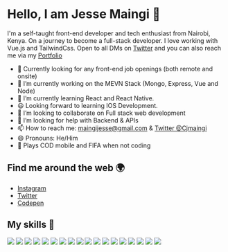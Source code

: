 # Hello, I am Jesse Maingi 👋

I'm a self-taught front-end developer and tech enthusiast from Nairobi, Kenya. On a journey to become a full-stack developer. I love working with Vue.js and TailwindCss. Open to all DMs on [Twitter](https://twitter.com/Cjmaingi) and you can also reach me via my [Portfolio](https://maingijesse.github.io/)

- 💬 Currently looking for any front-end job openings (both remote and onsite)
- 🔭 I’m currently working on the MEVN Stack (Mongo, Express, Vue and Node)
- 🌱 I’m currently learning React and React Native.
- 😃 Looking forward to learning IOS Development.
- 👯 I’m looking to collaborate on Full stack web development
- 🤔 I’m looking for help with Backend & APIs
- 📫 How to reach me: [maingijesse@gmail.com](mailto:maingijesse@gmail.com) & [Twitter @Cjmaingi](https://twitter.com/Cjmaingi)
- 😄 Pronouns: He/Him
- 🏐 Plays COD mobile and FIFA when not coding

## Find me around the web 🌍

- [Instagram](https://www.instagram.com/jessemaingi)
- [Twitter](https://twitter.com/Cjmaingi)
- [Codepen](https://codepen.io/JesseMukonza)

## My skills 🚀

![](https://img.shields.io/badge/HTML5-E34F26?style=for-the-badge&logo=html5&logoColor=white)
![](https://img.shields.io/badge/CSS3-1572B6?style=for-the-badge&logo=css3&logoColor=white)
![](https://img.shields.io/badge/Sass-CC6699?style=for-the-badge&logo=sass&logoColor=white)
![](https://img.shields.io/badge/Bootstrap-563D7C?style=for-the-badge&logo=bootstrap&logoColor=white)
![](https://img.shields.io/badge/Tailwind_CSS-38B2AC?style=for-the-badge&logo=tailwind-css&logoColor=white)
![](https://img.shields.io/badge/green%20sock-88CE02?style=for-the-badge&logo=greensock&logoColor=white)
![](https://img.shields.io/badge/JavaScript-F7DF1E?style=for-the-badge&logo=javascript&logoColor=black)
![](https://img.shields.io/badge/jQuery-0769AD?style=for-the-badge&logo=jquery&logoColor=white)
![](https://img.shields.io/badge/Vue.js-35495E?style=for-the-badge&logo=vue.js&logoColor=4FC08D)
![](https://img.shields.io/badge/Nuxt-black?style=for-the-badge&logo=nuxt.js&logoColor=white)
![](https://img.shields.io/badge/Vuetify-1867C0?style=for-the-badge&logo=vuetify&logoColor=AEDDFF)
![](https://img.shields.io/badge/Markdown-000000?style=for-the-badge&logo=markdown&logoColor=white)
![](https://img.shields.io/badge/-GraphQL-E10098?style=for-the-badge&logo=graphql&logoColor=white)
![](https://img.shields.io/badge/Node.js-43853D?style=for-the-badge&logo=node.js&logoColor=white)
![](https://img.shields.io/badge/Express.js-404D59?style=for-the-badge)
![](https://img.shields.io/badge/Netlify-00C7B7?style=for-the-badge&logo=netlify&logoColor=white)
![](https://img.shields.io/badge/MongoDB-4EA94B?style=for-the-badge&logo=mongodb&logoColor=white)
![](https://img.shields.io/badge/yarn-%232C8EBB.svg?style=for-the-badge&logo=yarn&logoColor=white)
